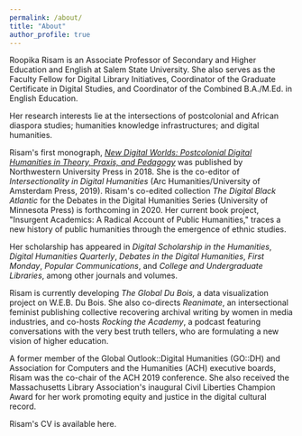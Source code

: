 ```yaml
---
permalink: /about/
title: "About"
author_profile: true
---
```


Roopika Risam is an Associate Professor of Secondary and Higher Education and English at Salem State University. She also serves as the Faculty Fellow for Digital Library Initiatives, Coordinator of the Graduate Certificate in Digital Studies, and Coordinator of the Combined B.A./M.Ed. in English Education.

Her research interests lie at the intersections of postcolonial and African diaspora studies; humanities knowledge infrastructures; and digital humanities.

Risam's first monograph, [_New Digital Worlds: Postcolonial Digital Humanities in Theory, Praxis, and Pedagogy_](/ndw) was published by Northwestern University Press in 2018. She is the co-editor of _Intersectionality in Digital Humanities_ (Arc Humanities/University of Amsterdam Press, 2019). Risam's co-edited collection _The Digital Black Atlantic_ for the Debates in the Digital Humanities Series (University of Minnesota Press) is forthcoming in 2020. Her current book project, "Insurgent Academics: A Radical Account of Public Humanities," traces a new history of public humanities through the emergence of ethnic studies.

Her scholarship has appeared in _Digital Scholarship in the Humanities_, _Digital Humanities Quarterly_, _Debates in the Digital Humanities_, _First Monday_, _Popular Communications_, and _College and Undergraduate Libraries_, among other journals and volumes.

Risam is currently developing _The Global Du Bois,_ a data visualization project on W.E.B. Du Bois. She also co-directs _Reanimate_, an intersectional feminist publishing collective recovering archival writing by women in media industries, and co-hosts _Rocking the Academy_, a podcast featuring conversations with the very best truth tellers, who are formulating a new vision of higher education.

A former member of the Global Outlook::Digital Humanities (GO::DH) and Association for Computers and the Humanities (ACH) executive boards, Risam was the co-chair of the ACH 2019 conference. She also received the Massachusetts Library Association's inaugural Civil Liberties Champion Award for her work promoting equity and justice in the digital cultural record.

Risam's CV is available here.
